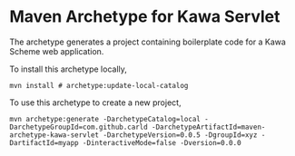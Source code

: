 # Maven Archetype for Kawa Servlet

The archetype generates a project containing boilerplate code for a Kawa Scheme web application.

To install this archetype locally,

    mvn install # archetype:update-local-catalog

To use this archetype to create a new project,

    mvn archetype:generate -DarchetypeCatalog=local -DarchetypeGroupId=com.github.carld -DarchetypeArtifactId=maven-archetype-kawa-servlet -DarchetypeVersion=0.0.5 -DgroupId=xyz -DartifactId=myapp -DinteractiveMode=false -Dversion=0.0.0

